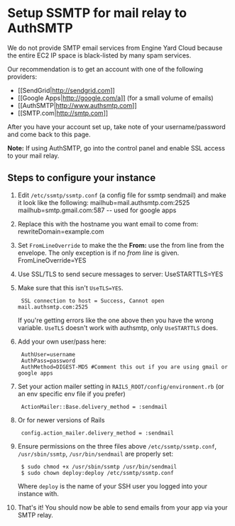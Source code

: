 # Setup SSMTP for mail relay to AuthSMTP

We do not provide SMTP email services from Engine Yard Cloud because the entire EC2 IP space is black-listed by many spam services.

Our recommendation is to get an account with one of the following providers:

  * [[SendGrid|http://sendgrid.com]]
  * [[Google Apps|http://google.com/a]]  (for a small volume of emails)
  * [[AuthSMTP|http://www.authsmtp.com]]
  * [[SMTP.com|http://smtp.com]]

After you have your account set up, take note of your username/password and come back to this page.

**Note:** If using AuthSMTP, go into the control panel and enable SSL access to your mail relay.

## Steps to configure your instance

1. Edit `/etc/ssmtp/ssmtp.conf` (a config file for ssmtp sendmail) and make it look like the following:
        mailhub=mail.authsmtp.com:2525
        mailhub=smtp.gmail.com:587  -- used for google apps

2. Replace this with the hostname you want email to come from:
        rewriteDomain=example.com

3. Set `FromLineOverride` to make the the **From:** use the from line from the envelope.  The only exception is if no *from line* is given.
        FromLineOverride=YES

4. Use SSL/TLS to send secure messages to server:
        UseSTARTTLS=YES
  
5. Make sure that this isn't `UseTLS=YES`.
        
        SSL connection to host = Success, Cannot open mail.authsmtp.com:2525

     If you're getting errors like the one above then you have the wrong variable. `UseTLS` doesn't work with authsmtp, only `UseSTARTTLS` does.

6. Add your own user/pass here:

        AuthUser=username
        AuthPass=password
        AuthMethod=DIGEST-MD5 #Comment this out if you are using gmail or google apps

7. Set your action mailer setting in `RAILS_ROOT/config/environment.rb` (or an env specific env file if you prefer) 
        
        ActionMailer::Base.delivery_method = :sendmail

8. Or for newer versions of Rails

        config.action_mailer.delivery_method = :sendmail

9. Ensure permissions on the three files above `/etc/ssmtp/ssmtp.conf`, `/usr/sbin/ssmtp`, `/usr/bin/sendmail`  are properly set:

        $ sudo chmod +x /usr/sbin/ssmtp /usr/bin/sendmail
        $ sudo chown deploy:deploy /etc/ssmtp/ssmtp.conf

    Where `deploy` is the name of your SSH user you logged into your instance with.

10. That's it! You should now be able to send emails from your app via your SMTP relay.